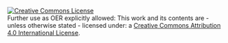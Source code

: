 <a rel="license" href="http://creativecommons.org/licenses/by/4.0/"><img alt="Creative Commons License" style="border-width:0" src="https://i.creativecommons.org/l/by/4.0/88x31.png" /></a><br />Further use as OER explicitly allowed: This work and its contents are - unless otherwise stated - licensed under: a <a rel="license" href="http://creativecommons.org/licenses/by/4.0/">Creative Commons Attribution 4.0 International License</a>. 
